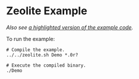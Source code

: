 # Zeolite Example

*Also see
[a highlighted version of the example code](https://ta0kira.github.io/zeolite/example/tree/index.html).*

To run the example:

```shell
# Compile the example.
../../zeolite.sh Demo *.0r?

# Execute the compiled binary.
./Demo
```
